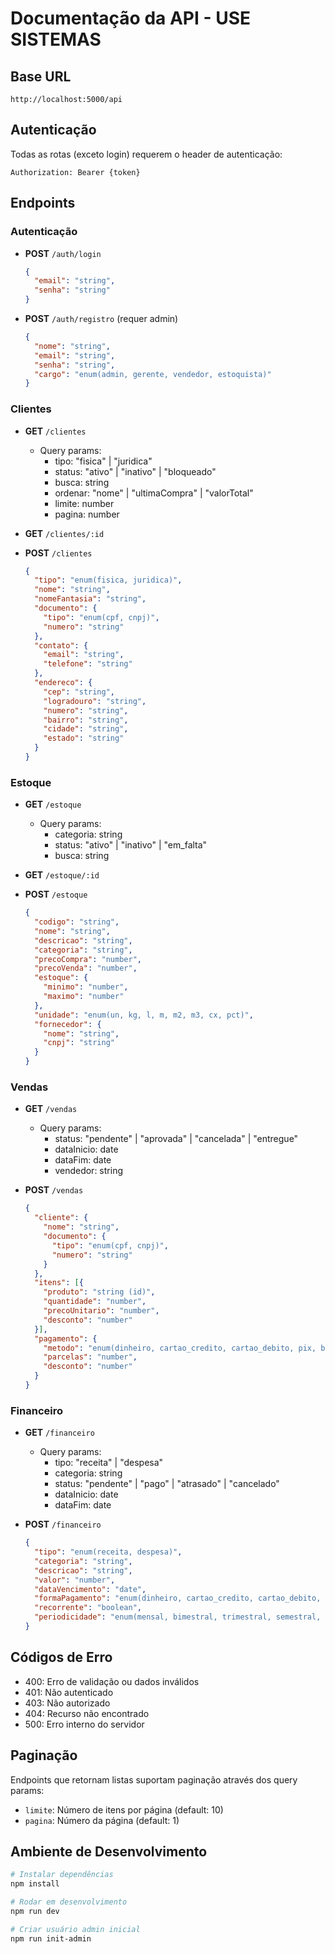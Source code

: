 # Documentação da API - USE SISTEMAS

## Base URL
`http://localhost:5000/api`

## Autenticação
Todas as rotas (exceto login) requerem o header de autenticação:
```
Authorization: Bearer {token}
```

## Endpoints

### Autenticação
- **POST** `/auth/login`
  ```json
  {
    "email": "string",
    "senha": "string"
  }
  ```

- **POST** `/auth/registro` (requer admin)
  ```json
  {
    "nome": "string",
    "email": "string",
    "senha": "string",
    "cargo": "enum(admin, gerente, vendedor, estoquista)"
  }
  ```

### Clientes
- **GET** `/clientes`
  - Query params:
    - tipo: "fisica" | "juridica"
    - status: "ativo" | "inativo" | "bloqueado"
    - busca: string
    - ordenar: "nome" | "ultimaCompra" | "valorTotal"
    - limite: number
    - pagina: number

- **GET** `/clientes/:id`

- **POST** `/clientes`
  ```json
  {
    "tipo": "enum(fisica, juridica)",
    "nome": "string",
    "nomeFantasia": "string",
    "documento": {
      "tipo": "enum(cpf, cnpj)",
      "numero": "string"
    },
    "contato": {
      "email": "string",
      "telefone": "string"
    },
    "endereco": {
      "cep": "string",
      "logradouro": "string",
      "numero": "string",
      "bairro": "string",
      "cidade": "string",
      "estado": "string"
    }
  }
  ```

### Estoque
- **GET** `/estoque`
  - Query params:
    - categoria: string
    - status: "ativo" | "inativo" | "em_falta"
    - busca: string

- **GET** `/estoque/:id`

- **POST** `/estoque`
  ```json
  {
    "codigo": "string",
    "nome": "string",
    "descricao": "string",
    "categoria": "string",
    "precoCompra": "number",
    "precoVenda": "number",
    "estoque": {
      "minimo": "number",
      "maximo": "number"
    },
    "unidade": "enum(un, kg, l, m, m2, m3, cx, pct)",
    "fornecedor": {
      "nome": "string",
      "cnpj": "string"
    }
  }
  ```

### Vendas
- **GET** `/vendas`
  - Query params:
    - status: "pendente" | "aprovada" | "cancelada" | "entregue"
    - dataInicio: date
    - dataFim: date
    - vendedor: string

- **POST** `/vendas`
  ```json
  {
    "cliente": {
      "nome": "string",
      "documento": {
        "tipo": "enum(cpf, cnpj)",
        "numero": "string"
      }
    },
    "itens": [{
      "produto": "string (id)",
      "quantidade": "number",
      "precoUnitario": "number",
      "desconto": "number"
    }],
    "pagamento": {
      "metodo": "enum(dinheiro, cartao_credito, cartao_debito, pix, boleto)",
      "parcelas": "number",
      "desconto": "number"
    }
  }
  ```

### Financeiro
- **GET** `/financeiro`
  - Query params:
    - tipo: "receita" | "despesa"
    - categoria: string
    - status: "pendente" | "pago" | "atrasado" | "cancelado"
    - dataInicio: date
    - dataFim: date

- **POST** `/financeiro`
  ```json
  {
    "tipo": "enum(receita, despesa)",
    "categoria": "string",
    "descricao": "string",
    "valor": "number",
    "dataVencimento": "date",
    "formaPagamento": "enum(dinheiro, cartao_credito, cartao_debito, pix, boleto, transferencia)",
    "recorrente": "boolean",
    "periodicidade": "enum(mensal, bimestral, trimestral, semestral, anual)"
  }
  ```

## Códigos de Erro
- 400: Erro de validação ou dados inválidos
- 401: Não autenticado
- 403: Não autorizado
- 404: Recurso não encontrado
- 500: Erro interno do servidor

## Paginação
Endpoints que retornam listas suportam paginação através dos query params:
- `limite`: Número de itens por página (default: 10)
- `pagina`: Número da página (default: 1)

## Ambiente de Desenvolvimento
```bash
# Instalar dependências
npm install

# Rodar em desenvolvimento
npm run dev

# Criar usuário admin inicial
npm run init-admin
